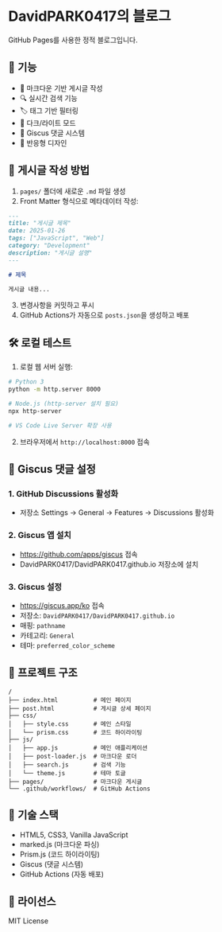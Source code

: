 # DavidPARK0417의 블로그

GitHub Pages를 사용한 정적 블로그입니다.

## 🚀 기능

- 📝 마크다운 기반 게시글 작성
- 🔍 실시간 검색 기능
- 🏷️ 태그 기반 필터링
- 🌙 다크/라이트 모드
- 💬 Giscus 댓글 시스템
- 📱 반응형 디자인

## 📝 게시글 작성 방법

1. `pages/` 폴더에 새로운 `.md` 파일 생성
2. Front Matter 형식으로 메타데이터 작성:

```markdown
---
title: "게시글 제목"
date: 2025-01-26
tags: ["JavaScript", "Web"]
category: "Development"
description: "게시글 설명"
---

# 제목

게시글 내용...
```

3. 변경사항을 커밋하고 푸시
4. GitHub Actions가 자동으로 `posts.json`을 생성하고 배포

## 🛠️ 로컬 테스트

1. 로컬 웹 서버 실행:

```bash
# Python 3
python -m http.server 8000

# Node.js (http-server 설치 필요)
npx http-server

# VS Code Live Server 확장 사용
```

2. 브라우저에서 `http://localhost:8000` 접속

## 💬 Giscus 댓글 설정

### 1. GitHub Discussions 활성화

- 저장소 Settings → General → Features → Discussions 활성화

### 2. Giscus 앱 설치

- https://github.com/apps/giscus 접속
- DavidPARK0417/DavidPARK0417.github.io 저장소에 설치

### 3. Giscus 설정

- https://giscus.app/ko 접속
- 저장소: `DavidPARK0417/DavidPARK0417.github.io`
- 매핑: `pathname`
- 카테고리: `General`
- 테마: `preferred_color_scheme`

## 📁 프로젝트 구조

```
/
├── index.html          # 메인 페이지
├── post.html           # 게시글 상세 페이지
├── css/
│   ├── style.css       # 메인 스타일
│   └── prism.css       # 코드 하이라이팅
├── js/
│   ├── app.js          # 메인 애플리케이션
│   ├── post-loader.js  # 마크다운 로더
│   ├── search.js       # 검색 기능
│   └── theme.js        # 테마 토글
├── pages/              # 마크다운 게시글
└── .github/workflows/  # GitHub Actions
```

## 🔧 기술 스택

- HTML5, CSS3, Vanilla JavaScript
- marked.js (마크다운 파싱)
- Prism.js (코드 하이라이팅)
- Giscus (댓글 시스템)
- GitHub Actions (자동 배포)

## 📄 라이선스

MIT License
